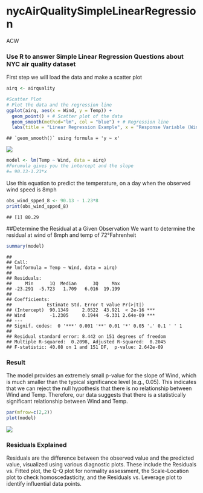 nycAirQualitySimpleLinearRegression
================
ACW

### Use R to answer Simple Linear Regression Questions about NYC air quality dataset

First step we will load the data and make a scatter plot

``` r
airq <- airquality

#Scatter Plot
# Plot the data and the regression line
ggplot(airq, aes(x = Wind, y = Temp)) +
  geom_point() + # Scatter plot of the data
  geom_smooth(method="lm", col = "blue") + # Regression line
  labs(title = "Linear Regression Example", x = "Response Variable (Wind)", y = "Explanatory Variable (Temp)")
```

    ## `geom_smooth()` using formula = 'y ~ x'

![](nycIAQSimpleLinearRegression_files/figure-gfm/unnamed-chunk-1-1.png)<!-- -->

``` r
model <- lm(Temp ~ Wind, data = airq)
#Forumula gives you the intercept and the slope
#= 90.13-1.23*x
```

Use this equation to predict the temperature, on a day when the observed
wind speed is 8mph

``` r
obs_wind_spped_8 <- 90.13 - 1.23*8
print(obs_wind_spped_8)
```

    ## [1] 80.29

\##Determine the Residual at a Given Observation We want to determine
the residual at wind of 8mph and temp of 72°Fahrenheit

``` r
summary(model)
```

    ## 
    ## Call:
    ## lm(formula = Temp ~ Wind, data = airq)
    ## 
    ## Residuals:
    ##     Min      1Q  Median      3Q     Max 
    ## -23.291  -5.723   1.709   6.016  19.199 
    ## 
    ## Coefficients:
    ##             Estimate Std. Error t value Pr(>|t|)    
    ## (Intercept)  90.1349     2.0522  43.921  < 2e-16 ***
    ## Wind         -1.2305     0.1944  -6.331 2.64e-09 ***
    ## ---
    ## Signif. codes:  0 '***' 0.001 '**' 0.01 '*' 0.05 '.' 0.1 ' ' 1
    ## 
    ## Residual standard error: 8.442 on 151 degrees of freedom
    ## Multiple R-squared:  0.2098, Adjusted R-squared:  0.2045 
    ## F-statistic: 40.08 on 1 and 151 DF,  p-value: 2.642e-09

### Result

The model provides an extremely small p-value for the slope of Wind,
which is much smaller than the typical significance level (e.g., 0.05).
This indicates that we can reject the null hypothesis that there is no
relationship between Wind and Temp. Therefore, our data suggests that
there is a statistically significant relationship between Wind and Temp.

``` r
par(mfrow=c(2,2))
plot(model)
```

![](nycIAQSimpleLinearRegression_files/figure-gfm/unnamed-chunk-5-1.png)<!-- -->

### Residuals Explained

Residuals are the difference between the observed value and the
predicted value, visualized using various diagnostic plots. These
include the Residuals vs. Fitted plot, the Q-Q plot for normality
assessment, the Scale-Location plot to check homoscedasticity, and the
Residuals vs. Leverage plot to identify influential data points.

